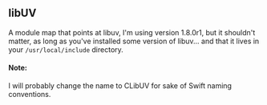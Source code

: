 ## libUV

A module map that points at libuv, I'm using version 1.8.0r1, but it shouldn't
matter, as long as you've installed some version of libuv... and that it lives
in your `/usr/local/include` directory.

#### Note:
I will probably change the name to CLibUV for sake of Swift naming conventions.
